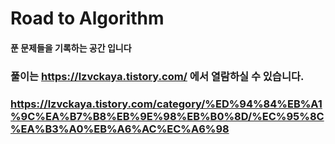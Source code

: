 # Road to Algorithm 
#### 푼 문제들을 기록하는 공간 입니다 
### 풀이는 https://lzvckaya.tistory.com/ 에서 열람하실 수 있습니다.
### https://lzvckaya.tistory.com/category/%ED%94%84%EB%A1%9C%EA%B7%B8%EB%9E%98%EB%B0%8D/%EC%95%8C%EA%B3%A0%EB%A6%AC%EC%A6%98
